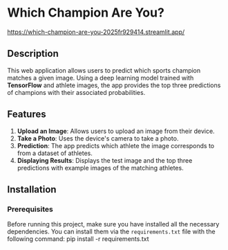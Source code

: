 # Which Champion Are You?
https://which-champion-are-you-2025fr929414.streamlit.app/
## Description

This web application allows users to predict which sports champion matches a given image. Using a deep learning model trained with **TensorFlow** and athlete images, the app provides the top three predictions of champions with their associated probabilities.

## Features

1. **Upload an Image**: Allows users to upload an image from their device.
2. **Take a Photo**: Uses the device's camera to take a photo.
3. **Prediction**: The app predicts which athlete the image corresponds to from a dataset of athletes.
4. **Displaying Results**: Displays the test image and the top three predictions with example images of the matching athletes.

## Installation

### Prerequisites

Before running this project, make sure you have installed all the necessary dependencies. You can install them via the `requirements.txt` file with the following command:
pip install -r requirements.txt
